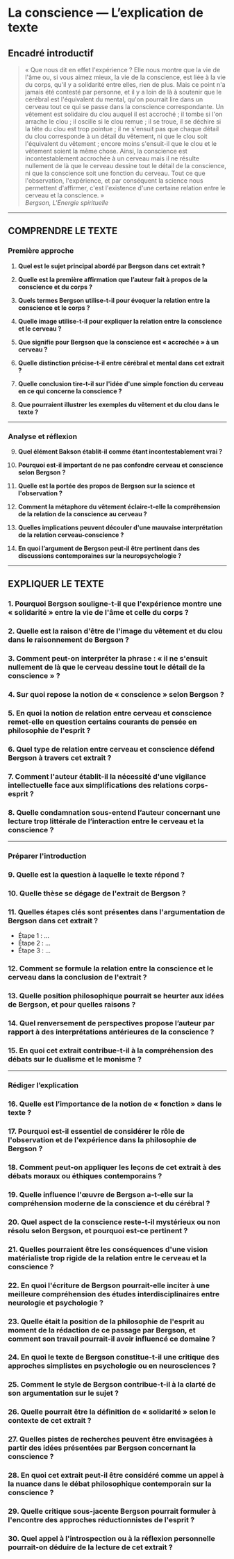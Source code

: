 # La conscience — L’explication de texte

## Encadré introductif
> « Que nous dit en effet l'expérience ? Elle nous montre que la vie de l'âme ou, si vous aimez mieux, la vie de la conscience, est liée à la vie du corps, qu'il y a solidarité entre elles, rien de plus. Mais ce point n'a jamais été contesté par personne, et il y a loin de là à soutenir que le cérébral est l'équivalent du mental, qu'on pourrait lire dans un cerveau tout ce qui se passe dans la conscience correspondante. Un vêtement est solidaire du clou auquel il est accroché ; il tombe si l'on arrache le clou ; il oscille si le clou remue ; il se troue, il se déchire si la tête du clou est trop pointue ; il ne s'ensuit pas que chaque détail du clou corresponde à un détail du vêtement, ni que le clou soit l'équivalent du vêtement ; encore moins s'ensuit-il que le clou et le vêtement soient la même chose. Ainsi, la conscience est incontestablement accrochée à un cerveau mais il ne résulte nullement de là que le cerveau dessine tout le détail de la conscience, ni que la conscience soit une fonction du cerveau. Tout ce que l'observation, l'expérience, et par conséquent la science nous permettent d'affirmer, c'est l'existence d'une certaine relation entre le cerveau et la conscience. »  
> *Bergson, L'Énergie spirituelle*

---

## COMPRENDRE LE TEXTE

### Première approche

1. **Quel est le sujet principal abordé par Bergson dans cet extrait ?**

2. **Quelle est la première affirmation que l’auteur fait à propos de la conscience et du corps ?**

3. **Quels termes Bergson utilise-t-il pour évoquer la relation entre la conscience et le corps ?**

4. **Quelle image utilise-t-il pour expliquer la relation entre la conscience et le cerveau ?**

5. **Que signifie pour Bergson que la conscience est « accrochée » à un cerveau ?**

6. **Quelle distinction précise-t-il entre cérébral et mental dans cet extrait ?**

7. **Quelle conclusion tire-t-il sur l'idée d'une simple fonction du cerveau en ce qui concerne la conscience ?**

8. **Que pourraient illustrer les exemples du vêtement et du clou dans le texte ?**

---

### Analyse et réflexion

9. **Quel élément Bakson établit-il comme étant incontestablement vrai ?**

10. **Pourquoi est-il important de ne pas confondre cerveau et conscience selon Bergson ?**

11. **Quelle est la portée des propos de Bergson sur la science et l'observation ?**

12. **Comment la métaphore du vêtement éclaire-t-elle la compréhension de la relation de la conscience au cerveau ?**

13. **Quelles implications peuvent découler d'une mauvaise interprétation de la relation cerveau-conscience ?**

14. **En quoi l’argument de Bergson peut-il être pertinent dans des discussions contemporaines sur la neuropsychologie ?**

---

## EXPLIQUER LE TEXTE

### 1. Pourquoi Bergson souligne-t-il que l'expérience montre une « solidarité » entre la vie de l'âme et celle du corps ? 

### 2. Quelle est la raison d'être de l'image du vêtement et du clou dans le raisonnement de Bergson ?

### 3. Comment peut-on interpréter la phrase : « il ne s'ensuit nullement de là que le cerveau dessine tout le détail de la conscience » ?

### 4. Sur quoi repose la notion de « conscience » selon Bergson ?

### 5. En quoi la notion de relation entre cerveau et conscience remet-elle en question certains courants de pensée en philosophie de l'esprit ?

### 6. Quel type de relation entre cerveau et conscience défend Bergson à travers cet extrait ?

### 7. Comment l'auteur établit-il la nécessité d'une vigilance intellectuelle face aux simplifications des relations corps-esprit ?

### 8. Quelle condamnation sous-entend l’auteur concernant une lecture trop littérale de l’interaction entre le cerveau et la conscience ?

---

### Préparer l'introduction

### 9. Quelle est la question à laquelle le texte répond ? 

### 10. Quelle thèse se dégage de l'extrait de Bergson ?

### 11. Quelles étapes clés sont présentes dans l'argumentation de Bergson dans cet extrait ?  
- Étape 1 : …  
- Étape 2 : …  
- Étape 3 : …

### 12. Comment se formule la relation entre la conscience et le cerveau dans la conclusion de l'extrait ?

### 13. Quelle position philosophique pourrait se heurter aux idées de Bergson, et pour quelles raisons ?

### 14. Quel renversement de perspectives propose l’auteur par rapport à des interprétations antérieures de la conscience ?

### 15. En quoi cet extrait contribue-t-il à la compréhension des débats sur le dualisme et le monisme ? 

---

### Rédiger l’explication

### 16. Quelle est l’importance de la notion de « fonction » dans le texte ?

### 17. Pourquoi est-il essentiel de considérer le rôle de l'observation et de l'expérience dans la philosophie de Bergson ?

### 18. Comment peut-on appliquer les leçons de cet extrait à des débats moraux ou éthiques contemporains ?

### 19. Quelle influence l'œuvre de Bergson a-t-elle sur la compréhension moderne de la conscience et du cérébral ?

### 20. Quel aspect de la conscience reste-t-il mystérieux ou non résolu selon Bergson, et pourquoi est-ce pertinent ? 

### 21. Quelles pourraient être les conséquences d'une vision matérialiste trop rigide de la relation entre le cerveau et la conscience ?

### 22. En quoi l'écriture de Bergson pourrait-elle inciter à une meilleure compréhension des études interdisciplinaires entre neurologie et psychologie ?

### 23. Quelle était la position de la philosophie de l'esprit au moment de la rédaction de ce passage par Bergson, et comment son travail pourrait-il avoir influencé ce domaine ?

### 24. En quoi le texte de Bergson constitue-t-il une critique des approches simplistes en psychologie ou en neurosciences ?

### 25. Comment le style de Bergson contribue-t-il à la clarté de son argumentation sur le sujet ?

### 26. Quelle pourrait être la définition de « solidarité » selon le contexte de cet extrait ?

### 27. Quelles pistes de recherches peuvent être envisagées à partir des idées présentées par Bergson concernant la conscience ?

### 28. En quoi cet extrait peut-il être considéré comme un appel à la nuance dans le débat philosophique contemporain sur la conscience ?

### 29. Quelle critique sous-jacente Bergson pourrait formuler à l'encontre des approches réductionnistes de l'esprit ?

### 30. Quel appel à l'introspection ou à la réflexion personnelle pourrait-on déduire de la lecture de cet extrait ?